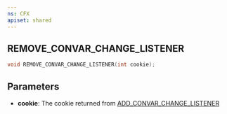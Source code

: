 ```yaml
---
ns: CFX
apiset: shared
---
```

## REMOVE_CONVAR_CHANGE_LISTENER

```c
void REMOVE_CONVAR_CHANGE_LISTENER(int cookie);
```

## Parameters
* **cookie**: The cookie returned from [ADD_CONVAR_CHANGE_LISTENER](#_0xAB7F7241)
